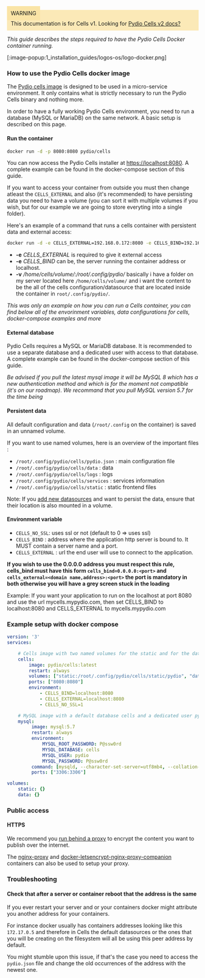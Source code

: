 <div style="background-color: #fbe9b7;font-size: 14px;">
<span style="background-color: #fae4a6;padding: 10px;">WARNING</span>
<span style="padding: 10px;display: inline-block;">This documentation is for Cells v1. Looking for <a href="https://pydio.com/en/docs/cells/v2/quick-start">Pydio Cells v2 docs?</a></span>
</div>

_This guide describes the steps required to have the Pydio Cells Docker container running._

[:image-popup:1_installation_guides/logos-os/logo-docker.png]

### How to use the Pydio Cells docker image

The [Pydio cells image](https://hub.docker.com/r/pydio/cells/) is designed to be used in a micro-service environment. It only contains what is strictly necessary to run the Pydio Cells binary and nothing more.

In order to have a fully working Pydio Cells environment, you need to run a database (MySQL or MariaDB) on the same network. A basic setup is described on this page.

#### Run the container

```sh
docker run -d -p 8080:8080 pydio/cells
```

You can now access the Pydio Cells installer at [https://localhost:8080](https://localhost:8080). A complete example can be found in the docker-compose section of this guide.

If you want to access your container from outside you must then change atleast the `CELLS_EXTERNAL` and also (it's recommended) to have persisting data you need to have a volume (you can sort it with multiple volumes if you wish, but for our example we are going to store everyting into a single folder).

Here's an example of a command that runs a cells container with persistent data and external access:

```sh
docker run -d -e CELLS_EXTERNAL=192.168.0.172:8080 -e CELLS_BIND=192.168.0.172:8080 -p 8080:8080 -v /home/cells/volume/:/root/.config/pydio/ pydio/cells
```

* **-e** *CELLS_EXTERNAL* is required to give it external access
* **-e** *CELLS_BIND* can be, the server running the container address or localhost.
* **-v** */home/cells/volume/:/root/.config/pydio/* basically i have a folder on my server located here `/home/cells/volume/` and i want the content to be the all of the cells configuration/datasource that are located inside the container in `root/.config/pydio/`.

_This was only an example on how you can run a Cells container, you can find below all of the envorinment variables, data configurations for cells, docker-compose examples and more_


#### External database

Pydio Cells requires a MySQL or MariaDB database. It is recommended to use a separate database and a dedicated user with access to that database. A complete example can be found in the docker-compose section of this guide.

_Be advised if you pull the latest mysql image it will be MySQL 8 which has a new authentication method and which is for the moment not compatible (it's on our roadmap)_.
_We recommand that you pull MySQL version 5.7 for the time being_

#### Persistent data

All default configuration and data (`/root/.config` on the container) is saved in an unnamed volume.

If you want to use named volumes, here is an overview of the important files :

- `/root/.config/pydio/cells/pydio.json` : main configuration file
- `/root/.config/pydio/cells/data` : data
- `/root/.config/pydio/cells/logs` : logs
- `/root/.config/pydio/cells/services` : services information
- `/root/.config/pydio/cells/static` : static frontend files

Note: If you [add new datasources](https://pydio.com/fr/docs/cells/v1/managing-datasources) and want to persist the data, ensure that their location is also mounted in a volume.

#### Environment variable

- `CELLS_NO_SSL`: uses ssl or not (default to 0 => uses ssl)
- `CELLS_BIND` : address where the application http server is bound to. It MUST contain a server name and a port.
- `CELLS_EXTERNAL` : url the end user will use to connect to the application.

**If you wish to use the 0.0.0.0 address you must respect this rule, cells_bind must have this form `cells_bind=0.0.0.0:<port>` and `cells_external=<domain name,address>:<port>` the port is mandatory in both otherwise you will have a grey screen stuck in the loading**

Example:
If you want your application to run on the localhost at port 8080 and use the url mycells.mypydio.com, then set CELLS_BIND to localhost:8080 and CELLS_EXTERNAL to mycells.mypydio.com

### Example setup with docker compose

```yaml
version: '3'
services:

    # Cells image with two named volumes for the static and for the data
    cells:
        image: pydio/cells:latest
        restart: always
        volumes: ["static:/root/.config/pydio/cells/static/pydio", "data:/root/.config/pydio/cells/data"]
        ports: ["8080:8080"]
        environment:
            - CELLS_BIND=localhost:8080
            - CELLS_EXTERNAL=localhost:8080
            - CELLS_NO_SSL=1

    # MySQL image with a default database cells and a dedicated user pydio
    mysql:
         image: mysql:5.7
         restart: always
         environment:
             MYSQL_ROOT_PASSWORD: P@ssw0rd
             MYSQL_DATABASE: cells
             MYSQL_USER: pydio
             MYSQL_PASSWORD: P@ssw0rd
         command: [mysqld, --character-set-server=utf8mb4, --collation-server=utf8mb4_unicode_ci]
         ports: ["3306:3306"]

volumes:
    static: {}
    data: {}
```

### Public access

#### HTTPS

We recommend you [run behind a proxy](https://pydio.com/en/docs/kb/devops) to encrypt the content you want to publish over the internet.

The [nginx-proxy](https://github.com/jwilder/nginx-proxy) and [docker-letsencrypt-nginx-proxy-companion](https://github.com/JrCs/docker-letsencrypt-nginx-proxy-companion) containers can also be used to setup your proxy.

### Troubleshooting 

#### Check that after a server or container reboot that the address is the same

If you ever restart your server and or your containers docker might attribute you another address for your containers.

For instance docker usually has containers addresses looking like this `172.17.0.5` and therefore in Cells the default datasources or the ones that you will be creating on the filesystem will all be using this peer address by default.

You might stumble upon this issue, if that's the case you need to access the `pydio.json` file and change the old occurrences of the address with the newest one.
